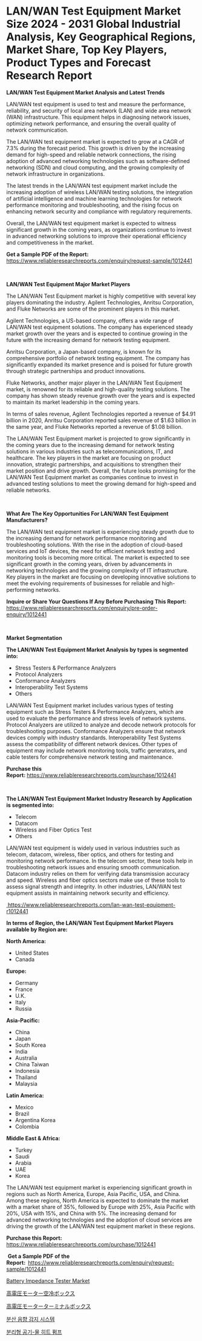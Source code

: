 <p><h1>LAN/WAN Test Equipment Market Size 2024 - 2031 Global Industrial Analysis, Key Geographical Regions, Market Share, Top Key Players, Product Types and Forecast Research Report</h1></p><p><strong>LAN/WAN Test Equipment Market Analysis and Latest Trends</strong></p>
<p><p>LAN/WAN test equipment is used to test and measure the performance, reliability, and security of local area network (LAN) and wide area network (WAN) infrastructure. This equipment helps in diagnosing network issues, optimizing network performance, and ensuring the overall quality of network communication.</p><p>The LAN/WAN test equipment market is expected to grow at a CAGR of 7.3% during the forecast period. This growth is driven by the increasing demand for high-speed and reliable network connections, the rising adoption of advanced networking technologies such as software-defined networking (SDN) and cloud computing, and the growing complexity of network infrastructure in organizations.</p><p>The latest trends in the LAN/WAN test equipment market include the increasing adoption of wireless LAN/WAN testing solutions, the integration of artificial intelligence and machine learning technologies for network performance monitoring and troubleshooting, and the rising focus on enhancing network security and compliance with regulatory requirements.</p><p>Overall, the LAN/WAN test equipment market is expected to witness significant growth in the coming years, as organizations continue to invest in advanced networking solutions to improve their operational efficiency and competitiveness in the market.</p></p>
<p><strong>Get a Sample PDF of the Report:&nbsp;</strong> <a href="https://www.reliableresearchreports.com/enquiry/request-sample/1012441">https://www.reliableresearchreports.com/enquiry/request-sample/1012441</a></p>
<p>&nbsp;</p>
<p><strong>LAN/WAN Test Equipment Major Market Players</strong></p>
<p><p>The LAN/WAN Test Equipment market is highly competitive with several key players dominating the industry. Agilent Technologies, Anritsu Corporation, and Fluke Networks are some of the prominent players in this market.</p><p>Agilent Technologies, a US-based company, offers a wide range of LAN/WAN test equipment solutions. The company has experienced steady market growth over the years and is expected to continue growing in the future with the increasing demand for network testing equipment.</p><p>Anritsu Corporation, a Japan-based company, is known for its comprehensive portfolio of network testing equipment. The company has significantly expanded its market presence and is poised for future growth through strategic partnerships and product innovations.</p><p>Fluke Networks, another major player in the LAN/WAN Test Equipment market, is renowned for its reliable and high-quality testing solutions. The company has shown steady revenue growth over the years and is expected to maintain its market leadership in the coming years.</p><p>In terms of sales revenue, Agilent Technologies reported a revenue of $4.91 billion in 2020, Anritsu Corporation reported sales revenue of $1.63 billion in the same year, and Fluke Networks reported a revenue of $1.08 billion.</p><p>The LAN/WAN Test Equipment market is projected to grow significantly in the coming years due to the increasing demand for network testing solutions in various industries such as telecommunications, IT, and healthcare. The key players in the market are focusing on product innovation, strategic partnerships, and acquisitions to strengthen their market position and drive growth. Overall, the future looks promising for the LAN/WAN Test Equipment market as companies continue to invest in advanced testing solutions to meet the growing demand for high-speed and reliable networks.</p></p>
<p>&nbsp;</p>
<p><strong>What Are The Key Opportunities For LAN/WAN Test Equipment Manufacturers?</strong></p>
<p><p>The LAN/WAN test equipment market is experiencing steady growth due to the increasing demand for network performance monitoring and troubleshooting solutions. With the rise in the adoption of cloud-based services and IoT devices, the need for efficient network testing and monitoring tools is becoming more critical. The market is expected to see significant growth in the coming years, driven by advancements in networking technologies and the growing complexity of IT infrastructure. Key players in the market are focusing on developing innovative solutions to meet the evolving requirements of businesses for reliable and high-performing networks.</p></p>
<p><strong>Inquire or Share Your Questions If Any Before Purchasing This Report:</strong> <a href="https://www.reliableresearchreports.com/enquiry/pre-order-enquiry/1012441">https://www.reliableresearchreports.com/enquiry/pre-order-enquiry/1012441</a></p>
<p>&nbsp;</p>
<p><strong>Market Segmentation</strong></p>
<p><strong>The LAN/WAN Test Equipment Market Analysis by types is segmented into:</strong></p>
<p><ul><li>Stress Testers & Performance Analyzers</li><li>Protocol Analyzers</li><li>Conformance Analyzers</li><li>Interoperability Test Systems</li><li>Others</li></ul></p>
<p><p>LAN/WAN Test Equipment market includes various types of testing equipment such as Stress Testers & Performance Analyzers, which are used to evaluate the performance and stress levels of network systems. Protocol Analyzers are utilized to analyze and decode network protocols for troubleshooting purposes. Conformance Analyzers ensure that network devices comply with industry standards. Interoperability Test Systems assess the compatibility of different network devices. Other types of equipment may include network monitoring tools, traffic generators, and cable testers for comprehensive network testing and maintenance.</p></p>
<p><strong>Purchase this Report:&nbsp;</strong><a href="https://www.reliableresearchreports.com/purchase/1012441">https://www.reliableresearchreports.com/purchase/1012441</a></p>
<p>&nbsp;</p>
<p><strong>The LAN/WAN Test Equipment Market Industry Research by Application is segmented into:</strong></p>
<p><ul><li>Telecom</li><li>Datacom</li><li>Wireless and Fiber Optics Test</li><li>Others</li></ul></p>
<p><p>LAN/WAN test equipment is widely used in various industries such as telecom, datacom, wireless, fiber optics, and others for testing and monitoring network performance. In the telecom sector, these tools help in troubleshooting network issues and ensuring smooth communication. Datacom industry relies on them for verifying data transmission accuracy and speed. Wireless and fiber optics sectors make use of these tools to assess signal strength and integrity. In other industries, LAN/WAN test equipment assists in maintaining network security and efficiency.</p></p>
<p><a href="https://www.reliableresearchreports.com/lan-wan-test-equipment-r1012441">&nbsp;https://www.reliableresearchreports.com/lan-wan-test-equipment-r1012441</a></p>
<p><strong>In terms of Region, the LAN/WAN Test Equipment Market Players available by Region are:</strong></p>
<p>
    <p> <strong> North America: </strong>
        <ul>
            <li>United States</li>
            <li>Canada</li>
        </ul>
        </p> 
    <p> <strong> Europe: </strong>
        <ul>
            <li>Germany</li>
            <li>France</li>
            <li>U.K.</li>
            <li>Italy</li>
            <li>Russia</li>
        </ul>
        </p> 
    <p> <strong> Asia-Pacific: </strong>
        <ul>
            <li>China</li>
            <li>Japan</li>
            <li>South Korea</li>
            <li>India</li>
            <li>Australia</li>
            <li>China Taiwan</li>
            <li>Indonesia</li>
            <li>Thailand</li>
            <li>Malaysia</li>
        </ul>
        </p> 
    <p> <strong> Latin America: </strong>
        <ul>
            <li>Mexico</li>
            <li>Brazil</li>
            <li>Argentina Korea</li>
            <li>Colombia</li>
        </ul>
        </p> 
    <p> <strong> Middle East & Africa: </strong>
        <ul>
            <li>Turkey</li>
            <li>Saudi</li>
            <li>Arabia</li>
            <li>UAE</li>
            <li>Korea</li>
        </ul>
    </p>
    </p>
<p><p>The LAN/WAN test equipment market is experiencing significant growth in regions such as North America, Europe, Asia Pacific, USA, and China. Among these regions, North America is expected to dominate the market with a market share of 35%, followed by Europe with 25%, Asia Pacific with 20%, USA with 15%, and China with 5%. The increasing demand for advanced networking technologies and the adoption of cloud services are driving the growth of the LAN/WAN test equipment market in these regions.</p></p>
<p><strong>Purchase this Report: </strong><a href="https://www.reliableresearchreports.com/purchase/1012441">https://www.reliableresearchreports.com/purchase/1012441</a></p>
<p>&nbsp;<strong>Get a Sample PDF of the Report:&nbsp;&nbsp;</strong><a href="https://www.reliableresearchreports.com/enquiry/request-sample/1012441">https://www.reliableresearchreports.com/enquiry/request-sample/1012441</a></p>
<p><strong></strong></p>
<p><p><a href="https://github.com/JameTravis/Market-Research-Report-List-5/blob/main/battery-impedance-tester-market.md">Battery Impedance Tester Market</a></p><p><a href="https://github.com/KaydenJohns1964/Market-Research-Report-List-2/blob/main/9618040151850.md">高電圧モーター空冷ボックス</a></p><p><a href="https://github.com/marbadji/Market-Research-Report-List-2/blob/main/2781176151849.md">高電圧モーターターミナルボックス</a></p><p><a href="https://github.com/admichael111/Market-Research-Report-List-1/blob/main/8625005161756.md">분산 음향 감지 시스템</a></p><p><a href="https://github.com/hook46569/Market-Research-Report-List-2/blob/main/1252292161755.md">분리형 공기-물 히트 펌프</a></p></p>